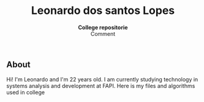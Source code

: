 <div align="center"><img src=""></div>
<h1 align="center">Leonardo dos santos Lopes</h1>
<p align="center"><strong>College repositorie</strong>
<br>Comment</p>
<br/>
<div align="center"><img src=""></img></div>
<h2>About</h2>
Hi! I'm Leonardo and I'm 22 years old. I am currently studying technology in systems analysis and development at FAPI. Here is my files and algorithms used in college
